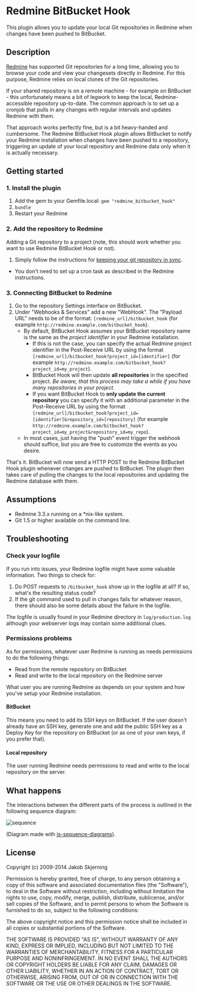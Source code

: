 # Redmine BitBucket Hook

This plugin allows you to update your local Git repositories in Redmine when changes have been pushed to BitBucket.

## Description

[Redmine](http://redmine.org) has supported Git repositories for a long time, allowing you to browse your code and view your changesets directly in Redmine. For this purpose, Redmine relies on local clones of the Git repositories.

If your shared repository is on a remote machine - for example on BitBucket - this unfortunately means a bit of legwork to keep the local, Redmine-accessible repository up-to-date. The common approach is to set up a cronjob that pulls in any changes with regular intervals and updates Redmine with them.

That approach works perfectly fine, but is a bit heavy-handed and cumbersome. The Redmine BitBucket Hook plugin allows BitBucket to notify your Redmine installation when changes have been pushed to a repository, triggering an update of your local repository and Redmine data only when it is actually necessary.

## Getting started

### 1. Install the plugin

1. Add the gem to your Gemfile.local:
   `gem "redmine_bitbucket_hook"`
2. `bundle`
3. Restart your Redmine

### 2. Add the repository to Redmine

Adding a Git repository to a project (note, this should work whether you want to use Redmine BitBucket Hook or not).

1. Simply follow the instructions for [keeping your git repository in sync](http://www.redmine.org/wiki/redmine/HowTo_keep_in_sync_your_git_repository_for_redmine).
 * You don't need to set up a cron task as described in the Redmine instructions.

### 3. Connecting BitBucket to Redmine

1. Go to the repository Settings interface on BitBucket.
2. Under "Webhooks & Services" add a new "WebHook". The "Payload URL" needs to be of the format: `[redmine_url]/bitbucket_hook` (for example `http://redmine.example.com/bitbucket_hook`).
   * By default, BitBucket Hook assumes your BitBucket repository name is the same as the *project identifier* in your Redmine installation.
     * If this is not the case, you can specify the actual Redmine project identifier in the Post-Receive URL by using the format `[redmine_url]/bitbucket_hook?project_id=[identifier]` (for example `http://redmine.example.com/bitbucket_hook?project_id=my_project`).
     * BitBucket Hook will then update **all repositories** in the specified project. *Be aware, that this process may take a while if you have many repositories in your project.*
     * If you want BitBucket Hook to **only update the current repository** you can specify it with an additional parameter in the Post-Receive URL by using the format `[redmine_url]/bitbucket_hook?project_id=[identifier]&repository_id=[repository]` (for example `http://redmine.example.com/bitbucket_hook?project_id=my_project&repository_id=my_repo`).
   * In most cases, just having the "push" event trigger the webhook should suffice, but you are free to customize the events as you desire.

That's it. BitBucket will now send a HTTP POST to the Redmine BitBucket Hook plugin whenever changes are pushed to BitBucket. The plugin then takes care of pulling the changes to the local repositories and updating the Redmine database with them.

## Assumptions

* Redmine 3.3.x running on a *nix-like system.
* Git 1.5 or higher available on the command line.

## Troubleshooting

### Check your logfile

If you run into issues, your Redmine logfile might have some valuable information. Two things to check for:

1. Do POST requests to `/bitbucket_hook` show up in the logfile at all? If so, what's the resulting status code?
2. If the git command used to pull in changes fails for whatever reason, there should also be some details about the failure in the logfile.

The logfile is usually found in your Redmine directory in `log/production.log` although your webserver logs may contain some additional clues.

### Permissions problems

As for permissions, whatever user Redmine is running as needs permissions to do the following things:

* Read from the remote repository on BitBucket
* Read and write to the local repository on the Redmine server

What user you are running Redmine as depends on your system and how you've setup your Redmine installation.

#### BitBucket

This means you need to add its SSH keys on BitBucket. If the user doesn't already have an SSH key, generate one and add the public SSH key as a Deploy Key for the repository on BitBucket (or as one of your own keys, if you prefer that).

#### Local repository

The user running Redmine needs permissions to read and write to the local repository on the server.

## What happens

The interactions between the different parts of the process is outlined in the following sequence diagram:

![sequence](https://cloud.githubusercontent.com/assets/6480/3311503/3a789390-f6c5-11e3-804d-d5ca2562799f.png)

(Diagram made with [js-sequence-diagrams](http://bramp.github.io/js-sequence-diagrams/)).

## License

Copyright (c) 2009-2014 Jakob Skjerning

Permission is hereby granted, free of charge, to any person
obtaining a copy of this software and associated documentation
files (the "Software"), to deal in the Software without
restriction, including without limitation the rights to use,
copy, modify, merge, publish, distribute, sublicense, and/or sell
copies of the Software, and to permit persons to whom the
Software is furnished to do so, subject to the following
conditions:

The above copyright notice and this permission notice shall be
included in all copies or substantial portions of the Software.

THE SOFTWARE IS PROVIDED "AS IS", WITHOUT WARRANTY OF ANY KIND,
EXPRESS OR IMPLIED, INCLUDING BUT NOT LIMITED TO THE WARRANTIES
OF MERCHANTABILITY, FITNESS FOR A PARTICULAR PURPOSE AND
NONINFRINGEMENT. IN NO EVENT SHALL THE AUTHORS OR COPYRIGHT
HOLDERS BE LIABLE FOR ANY CLAIM, DAMAGES OR OTHER LIABILITY,
WHETHER IN AN ACTION OF CONTRACT, TORT OR OTHERWISE, ARISING
FROM, OUT OF OR IN CONNECTION WITH THE SOFTWARE OR THE USE OR
OTHER DEALINGS IN THE SOFTWARE.
